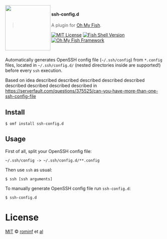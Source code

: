 <img src="https://cdn.rawgit.com/oh-my-fish/oh-my-fish/e4f1c2e0219a17e2c748b824004c8d0b38055c16/docs/logo.svg" align="left" width="144px" height="144px"/>

#### ssh-config.d
> A plugin for [Oh My Fish][omf-link].

[![MIT License](https://img.shields.io/badge/license-MIT-007EC7.svg?style=flat-square)](/LICENSE)
[![Fish Shell Version](https://img.shields.io/badge/fish-v2.2.0-007EC7.svg?style=flat-square)](http://fishshell.com)
[![Oh My Fish Framework](https://img.shields.io/badge/Oh%20My%20Fish-Framework-007EC7.svg?style=flat-square)](https://www.github.com/oh-my-fish/oh-my-fish)

<br/>

Automatically generates OpenSSH config file (`~/.ssh/config`) from `*.config` files, located in `~/.ssh/config.d/` (nested directories inside are supported!) before every `ssh` execution.

Based on idea described described described described described described described described described in https://serverfault.com/questions/375525/can-you-have-more-than-one-ssh-config-file

## Install

```fish
$ omf install ssh-config.d
```


## Usage

First of all, split your OpenSSH config file:
```
~/.ssh/config -> ~/.ssh/config.d/**.config
```

Then use `ssh` as usual:

```fish
$ ssh [ssh arguments]
```

To manually generate OpenSSH config file run `ssh-config.d`:

```fish
$ ssh-config.d
```

# License

[MIT][mit] © [rominf][author] et [al][contributors]


[mit]:            http://opensource.org/licenses/MIT
[author]:         http://github.com/{{USER}}
[contributors]:   https://github.com/{{USER}}/pkg-ssh-config.d/graphs/contributors
[omf-link]:       https://www.github.com/oh-my-fish/oh-my-fish

[license-badge]:  https://img.shields.io/badge/license-MIT-007EC7.svg?style=flat-square
